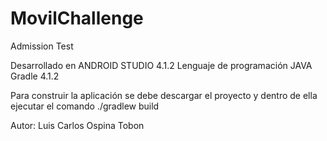 # MovilChallenge
Admission Test

Desarrollado en ANDROID STUDIO 4.1.2
Lenguaje de programación JAVA
Gradle 4.1.2

Para construir la aplicación se debe descargar el proyecto y dentro de ella ejecutar el comando ./gradlew build 

Autor:
Luis Carlos Ospina Tobon
